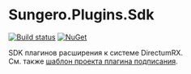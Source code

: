 # Sungero.Plugins.Sdk

[![Build status](https://ci.appveyor.com/api/projects/status/ioo5oo79dl8b5fh9/branch/master?svg=true)](https://ci.appveyor.com/project/hahat-maker/sungero-plugins-sdk/branch/master)
[![NuGet](https://img.shields.io/nuget/v/sungero.plugins.sdk.svg)](https://www.nuget.org/packages/Sungero.Plugins.Sdk/)

SDK плагинов расширения к системе DirectumRX.  
См. также [шаблон проекта плагина подписания](https://github.com/DirectumCompany/Sungero.Plugins.Templates).
